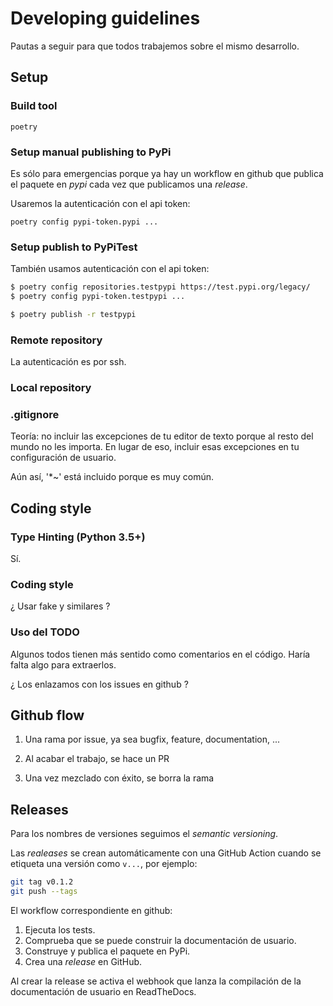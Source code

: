 # Developing guidelines

Pautas a seguir para que todos trabajemos sobre el mismo desarrollo.

## Setup


### Build tool
`poetry`
  
  
### Setup manual publishing to PyPi

Es sólo para emergencias porque ya hay un workflow en github que
publica el paquete en _pypi_ cada vez que publicamos una _release_.

Usaremos la autenticación con el api token:

`poetry config pypi-token.pypi ...`
  
  
### Setup publish to PyPiTest

También usamos autenticación con el api token:

```sh
$ poetry config repositories.testpypi https://test.pypi.org/legacy/
$ poetry config pypi-token.testpypi ...
```

```sh  
$ poetry publish -r testpypi
```


### Remote repository

La autenticación es por ssh.


### Local repository

### .gitignore

Teoría: no incluir las excepciones de tu editor de texto porque al
resto del mundo no les importa. En lugar de eso, incluir esas
excepciones en tu configuración de usuario.

Aún así, '*~' está incluido porque es muy común.


## Coding style

### Type Hinting (Python 3.5+)

Sí.


### Coding style

¿ Usar fake y similares ?


### Uso del TODO

Algunos todos tienen más sentido como comentarios en el código.
Haría falta algo para extraerlos.

¿ Los enlazamos con los issues en github ?


## Github flow

1. Una rama por issue, ya sea bugfix, feature, documentation, ...

2. Al acabar el trabajo, se hace un PR

3. Una vez mezclado con éxito, se borra la rama



## Releases

Para los nombres de versiones seguimos el _semantic versioning_.

Las _realeases_ se crean automáticamente con una GitHub Action
cuando se etiqueta una versión como `v...`, por ejemplo:

```sh
git tag v0.1.2
git push --tags
```

El workflow correspondiente en github:

1. Ejecuta los tests.
2. Comprueba que se puede construir la documentación de usuario.
3. Construye y publica el paquete en PyPi.
4. Crea una _release_ en GitHub.

Al crear la release se activa el webhook que lanza la compilación de
la documentación de usuario en ReadTheDocs.




